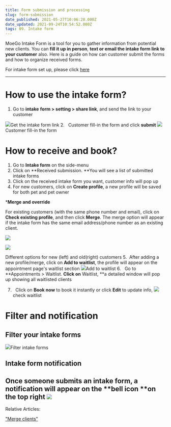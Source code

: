 ```yaml
---
title: Form submission and processing
slug: form-submission
date_published: 2021-05-27T10:06:20.000Z
date_updated: 2021-09-24T10:54:52.000Z
tags: 09. Intake form
---
```


MoeGo Intake Form is a tool for you to gather information from potential new clients. You can **fill it up in person**, **text or email the intake form link to your customer** also. Here is a guide on how can customer submit the forms and how to organize received forms.

For intake form set up, please click [here](__GHOST_URL__/intake-form-set-up/)

---

# How to use the intake form?

1. Go to **intake** **form > setting > share link**, and send the link to your customer

![](__GHOST_URL__/content/images/2021/09/CleanShot-2021-09-13-at-16.46.12.png)Get the intake form link
2.   Customer fill-in the form and click **submit**
![](__GHOST_URL__/content/images/2021/09/CleanShot-2021-09-13-at-16.48.32.png)Customer fill-in the form
# How to receive and book?

1. Go to **Intake form** on the side-menu
2. Click on **Received submission. **You will see a list of submitted intake forms
3. Click on the received intake form you want, customer info will pop up
4. For new customers, click on **Create profile**, a new profile will be saved for both pet and pet owner

***Merge and override**

For existing customers (with the same phone number and email), click on **Check existing profile**, and then click **Merge**. The merge option will appear if the intake form has the same email address/phone number as an existing client. 

![](__GHOST_URL__/content/images/2021/09/new.png)

![](__GHOST_URL__/content/images/2021/09/old.png)

Different options for new (left) and old(right) customers
 5.  After adding a new profile/merge, click on **Add to waitlist**, the profile will appear on the appointment page's waitlist section
![](__GHOST_URL__/content/images/2021/09/CleanShot-2021-09-13-at-17.15.24.png)Add to waitlist
6.   Go to **Appointments > Waitlist. **Click on** Waitlist, **a detailed window will pop up showing all waitlisted clients

7.   Click on **Book now** to book it instantly or click **Edit** to update info,
![](__GHOST_URL__/content/images/2021/09/CleanShot-2021-09-13-at-17.17.43.png)check waitlist
# Filter and notification

## Filter your intake forms 
![](__GHOST_URL__/content/images/2021/09/CleanShot-2021-09-13-at-17.23.05.png)Filter intake forms
## Intake form notification 

Once someone submits an intake form, a notification will appear on the **bell icon **on the top right
![](__GHOST_URL__/content/images/2021/09/CleanShot-2021-09-13-at-17.25.49.png)
---

Relative Articles: 

["Merge clients"](__GHOST_URL__/merge-clients/)
